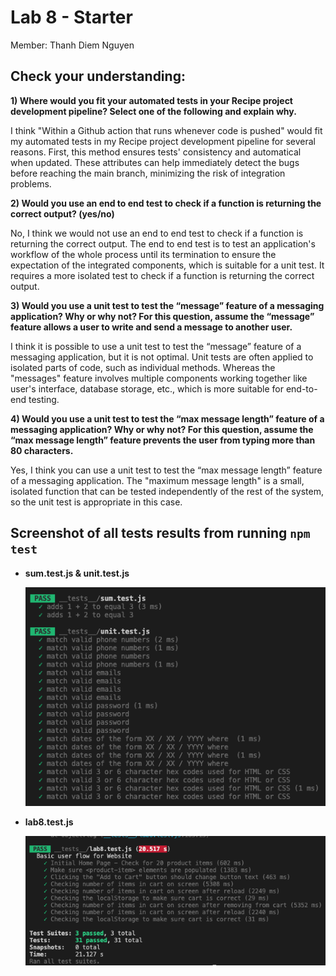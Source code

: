 # Lab 8 - Starter

Member: Thanh Diem Nguyen

## Check your understanding:
   **1) Where would you fit your automated tests in your Recipe project development pipeline? Select one of the following and explain why.**

   I think "Within a Github action that runs whenever code is pushed" would fit my automated tests in my Recipe project development pipeline for several reasons. First, this method ensures tests' consistency and automatical when updated. These attributes can help immediately detect the bugs before reaching the main branch, minimizing the risk of integration problems.
      
      
   **2) Would you use an end to end test to check if a function is returning the correct output? (yes/no)**

   No, I think we would not use an end to end test to check if a function is returning the correct output. The end to end test is to test an application's workflow of the whole process until its termination to ensure the expectation of the integrated components, which is suitable for a unit test. It requires a more isolated test to check if a function is returning the correct output.
   
      
   **3) Would you use a unit test to test the “message” feature of a messaging application? Why or why not? For this question, assume the “message” feature allows a user to write and send a message to another user.**
   
   I think it is possible to use a unit test to test the “message” feature of a messaging application, but it is not optimal. Unit tests are often applied to isolated parts of code, such as individual methods. Whereas the "messages" feature involves multiple components working together like user's interface, database storage, etc., which is more suitable for end-to-end testing.

   **4) Would you use a unit test to test the “max message length” feature of a messaging application? Why or why not? For this question, assume the “max message length” feature prevents the user from typing more than 80 characters.**
   
   Yes, I think you can use a unit test to test the “max message length” feature of a messaging application. The "maximum message length" is a small, isolated function that can be tested independently of the rest of the system, so the unit test is appropriate in this case.

## Screenshot of all tests results from running `npm test`

- **sum.test.js & unit.test.js**
  
   <img src="./Screenshot/Sum%2Bunit_test.png" alt="sum.test.js + unit.test.js"/>

- **lab8.test.js**
  
   <img src="./Screenshot/lab8_test.png" alt="lab8.test.js"/>